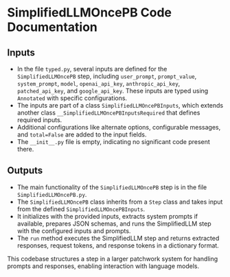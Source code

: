 # SimplifiedLLMOncePB Code Documentation

## Inputs
- In the file `typed.py`, several inputs are defined for the `SimplifiedLLMOncePB` step, including `user_prompt`, `prompt_value`, `system_prompt`, `model`, `openai_api_key`, `anthropic_api_key`, `patched_api_key`, and `google_api_key`. These inputs are typed using `Annotated` with specific configurations.
- The inputs are part of a class `SimplifiedLLMOncePBInputs`, which extends another class `__SimplifiedLLMOncePBInputsRequired` that defines required inputs.
- Additional configurations like alternate options, configurable messages, and `total=False` are added to the input fields.
- The `__init__.py` file is empty, indicating no significant code present there.

## Outputs
- The main functionality of the `SimplifiedLLMOncePB` step is in the file `SimplifiedLLMOncePB.py`.
- The `SimplifiedLLMOncePB` class inherits from a `Step` class and takes input from the defined `SimplifiedLLMOncePBInputs`.
- It initializes with the provided inputs, extracts system prompts if available, prepares JSON schemas, and runs the SimplifiedLLM step with the configured inputs and prompts.
- The `run` method executes the SimplifiedLLM step and returns extracted responses, request tokens, and response tokens in a dictionary format. 

This codebase structures a step in a larger patchwork system for handling prompts and responses, enabling interaction with language models.